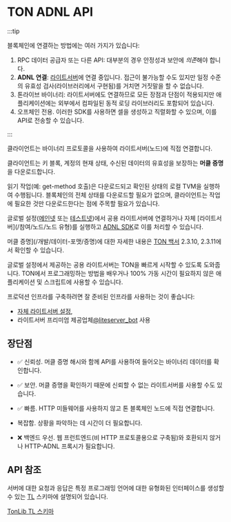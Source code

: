 # TON ADNL API

:::tip

블록체인에 연결하는 방법에는 여러 가지가 있습니다:

1. RPC 데이터 공급자 또는 다른 API: 대부분의 경우 안정성과 보안에 *의존*해야 합니다.
2. **ADNL 연결**: [라이트서버](/참여/실행-노드/라이트서버)에 연결 중입니다. 접근이 불가능할 수도 있지만 일정 수준의 유효성 검사(라이브러리에서 구현됨)를 거치면 거짓말을 할 수 없습니다.
3. 톤라이브 바이너리: 라이트서버에도 연결하므로 모든 장점과 단점이 적용되지만 애플리케이션에는 외부에서 컴파일된 동적 로딩 라이브러리도 포함되어 있습니다.
4. 오프체인 전용. 이러한 SDK를 사용하면 셀을 생성하고 직렬화할 수 있으며, 이를 API로 전송할 수 있습니다.

:::

클라이언트는 바이너리 프로토콜을 사용하여 라이트서버(노드)에 직접 연결합니다.

클라이언트는 키 블록, 계정의 현재 상태, 수신된 데이터의 유효성을 보장하는 **머클 증명**을 다운로드합니다.

읽기 작업(예: get-method 호출)은 다운로드되고 확인된 상태의 로컬 TVM을 실행하여 수행됩니다. 블록체인의 전체 상태를 다운로드할 필요가 없으며, 클라이언트는 작업에 필요한 것만 다운로드한다는 점에 주목할 필요가 있습니다.

글로벌 설정([메인넷](https://ton.org/global-config.json) 또는 [테스트넷](https://ton.org/testnet-global.config.json))에서 공용 라이트서버에 연결하거나 자체 [라이트서버](/참여/노드/노드 유형)를 실행하고 [ADNL SDK](/개발/dapps/apis/sdk#adnl-based-sdks)로 이를 처리할 수 있습니다.

머클 증명](/개발/데이터-포맷/증명)에 대한 자세한 내용은 [TON 백서](https://ton.org/ton.pdf) 2.3.10, 2.3.11에서 확인할 수 있습니다.

글로벌 설정에서 제공하는 공용 라이트서버는 TON을 빠르게 시작할 수 있도록 도와줍니다. TON에서 프로그래밍하는 방법을 배우거나 100% 가동 시간이 필요하지 않은 애플리케이션 및 스크립트에 사용할 수 있습니다.

프로덕션 인프라를 구축하려면 잘 준비된 인프라를 사용하는 것이 좋습니다:

- [자체 라이트서버 설정](https://docs.ton.org/participate/run-nodes/full-node#enable-liteserver-mode),
- 라이트서버 프리미엄 제공업체[@liteserver_bot](https://t.me/liteserver_bot) 사용

## 장단점

- ✅ 신뢰성. 머클 증명 해시와 함께 API를 사용하여 들어오는 바이너리 데이터를 확인합니다.

- ✅ 보안. 머클 증명을 확인하기 때문에 신뢰할 수 없는 라이트서버를 사용할 수도 있습니다.

- ✅ 빠름. HTTP 미들웨어를 사용하지 않고 톤 블록체인 노드에 직접 연결합니다.

- 복잡함. 상황을 파악하는 데 시간이 더 필요합니다.

- ❌ 백엔드 우선. 웹 프런트엔드(비 HTTP 프로토콜용으로 구축됨)와 호환되지 않거나 HTTP-ADNL 프록시가 필요합니다.

## API 참조

서버에 대한 요청과 응답은 특정 프로그래밍 언어에 대한 유형화된 인터페이스를 생성할 수 있는 [TL](/개발/데이터-형식/tl) 스키마에 설명되어 있습니다.

[TonLib TL 스키마](https://github.com/ton-blockchain/ton/blob/master/tl/generate/scheme/tonlib_api.tl)
